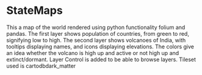 # StateMaps
This a map of the world rendered using python functionality folium and pandas. 
The first layer shows population of countries, from green to red, signifying low to high.
The second layer shows volcanoes of India, with tooltips displaying names, and icons displaying elevations. The colors give an idea whether the volcano is high up and active or 
not high up and extinct/dormant.
Layer Control is added to be able to browse layers.
Tileset used is cartodbdark_matter
